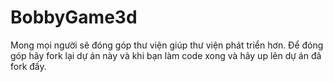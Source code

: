 # BobbyGame3d
Mong mọi người sẽ đóng góp thư viện giúp thư viện phát triển hơn. Để đóng góp hãy fork lại dự án này và khi bạn làm code xong và hãy up lên dự án đã fork đấy.
